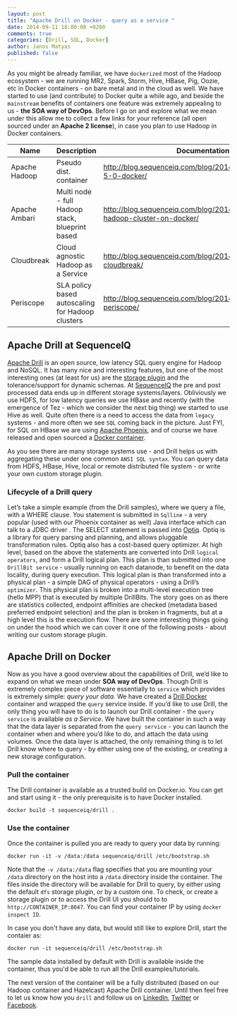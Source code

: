 ```yaml
---
layout: post
title: "Apache Drill on Docker - query as a service "
date: 2014-09-11 18:00:00 +0200
comments: true
categories: [Drill, SQL, Docker]
author: Janos Matyas
published: false
---
```


As you might be already familiar, we have `dockerized` most of the Hadoop ecosystem - we are running MR2, Spark, Storm, Hive, HBase, Pig, Oozie, etc in Docker containers - on bare metal and in the cloud as well. We have started to use (and contribute) to Docker quite a while ago, and beside the `mainstream` benefits of containers one feature was extremely appealing to us - **the SOA way of DevOps**. Before I go on and explore what we mean under this allow me to collect a few links for your reference (all open sourced under an **Apache 2 license**), in case you plan to use Hadoop in Docker containers.

| Name                  | Description | Documentation | GitHub |
|-----------------------|----|--------| ---------- | 
| Apache Hadoop  | Pseudo dist. container | http://blog.sequenceiq.com/blog/2014/08/18/hadoop-2-5-0-docker/ | https://github.com/sequenceiq/hadoop-docker |
| Apache Ambari   | Multi node - full Hadoop stack, blueprint based | http://blog.sequenceiq.com/blog/2014/06/19/multinode-hadoop-cluster-on-docker/ | https://github.com/sequenceiq/docker-ambari |
| Cloudbreak 	     | Cloud agnostic Hadoop as a Service | http://blog.sequenceiq.com/blog/2014/07/18/announcing-cloudbreak/ | https://github.com/sequenceiq/cloudbreak |
| Periscope 	     | SLA policy based autoscaling for Hadoop clusters | http://blog.sequenceiq.com/blog/2014/08/27/announcing-periscope/ | https://github.com/sequenceiq/periscope |

## Apache Drill at SequenceIQ

[Apache Drill](http://incubator.apache.org/drill/) is an open source, low latency SQL query engine for Hadoop and NoSQL. It has many nice and interesting features, but one of the most interesting ones (at least for us) are the [storage plugin](https://cwiki.apache.org/confluence/display/DRILL/Storage+Plugin+Registration) and the tolerance/support for dynamic schemas. At [SequenceIQ](http://sequenceiq.com/) the pre and post processed data ends up in different storage systems/layers. Obliviously we use HDFS, for low latency queries we use HBase and recently (with the emergence of Tez - which we consider the next big thing) we started to use Hive as well. Quite often there is a need to access the data from `legacy` systems - and more often we see `SQL` coming back in the picture. Just FYI, for SQL on HBase we are using [Apache Phoenix](http://phoenix.apache.org/), and of course we have released and open sourced a [Docker container](http://blog.sequenceiq.com/blog/2014/09/04/sql-on-hbase-with-apache-phoenix/). 

As you see there are many storage systems use - and Drill helps us with aggregating these under one common `ANSI SQL syntax`. You can query data from HDFS, HBase, Hive, local or remote distributed file system - or write your own custom storage plugin.

### Lifecycle of a Drill query 

Let’s take a simple example (from the Drill samples), where we query a file, with a WHERE clause. You statement is submitted in `Sqlline` - a very popular (used with our Phoenix container as well) Java interface which can talk to a JDBC driver . The SELECT statement is passed into [Optiq](http://optiq.incubator.apache.org/). Optiq is a library for query parsing and planning, and allows pluggable transformation rules. Optiq also has a cost-based query optimizer. At high level, based on the above the statements are converted into Drill `logical operators`, and form a Drill logical plan. This plan is than submitted into one `DrillBit service` - usually running on each datanode, to benefit on the data locality, during query execution. This logical plan is than transformed into a physical plan - a simple DAG  of physical operators - using a Drill’s `optimizer`. This physical plan is broken into a multi-level execution tree (hello MPP) that is executed by multiple DrillBits. The story goes on as there are statistics collected, endpoint affinities are checked (metadata based preferred endpoint selection) and the plan is broken in fragments, but at a high level this is the execution flow. 
There are some interesting things going on under the hood which we can cover it one of the following posts - about writing our custom storage plugin. 

##  Apache Drill on Docker 

Now as you have a good overview about the capabilities of Drill, we’d like to expand on what we mean under **SOA way of DevOps**. Though Drill is extremely complex piece of software essentially  to `service` which provides is extremely simple: *query your data*. We have created a [Drill Docker](https://registry.hub.docker.com/u/sequenceiq/drill/) container and wrapped the `query` service inside. If you’d like to use Drill, the only thing you will have to do is to launch our Drill container - the `query service` is available *as a Service*. We have built the container in such a way that the data layer is separated from the `query service` - you can launch the container when and where you’d like to do, and attach the data using volumes. Once the data layer is attached, the only remaining thing is to let Drill know where to query - by either using one of the existing, or creating a new storage configuration.

### Pull the container 

The Drill container is available as a trusted build on Docker.io. You can get and start using it - the only prerequisite is to have Docker installed.

`docker build -t sequenceiq/drill .`

### Use the container

Once the container is pulled you are ready to query your data by running:

`docker run -it -v /data:/data sequenceiq/drill /etc/bootstrap.sh`

Note that the `-v /data:/data` flag specifies that you are mounting your `/data` directory on the host into a `/data` directory inside the container. The files inside the directory will be available for Drill to query, by either using the default `dfs` storage plugin, or by a custom one. To check, or create a storage plugin or to access the Drill UI you should to to `http://CONTAINER_IP:8047`. You can find your container IP by using `docker inspect ID`.

In case you don't have any data, but would still like to explore Drill, start the contaier as: 

`docker run -it sequenceiq/drill /etc/bootstrap.sh`

The sample data installed by default with Drill is available inside the container, thus you'd be able to run all the Drill examples/tutorials.

The next version of the container will be a fully distributed (based on our Hadoop container and Hazelcast) Apache Drill container. Until then feel free to let us know how you `drill` and follow us on [LinkedIn](https://www.linkedin.com/company/sequenceiq/), [Twitter](https://twitter.com/sequenceiq) or [Facebook](https://www.facebook.com/sequenceiq).



